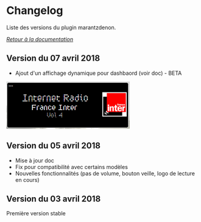 # Changelog

Liste des versions du plugin marantzdenon.

*[Retour à la documentation](index.md)*

## Version du 07 avril 2018

- Ajout d'un affichage dynamique pour dashbaord (voir doc) - BETA

![Display 1](../assets/display1.png "Display 1")

## Version du 05 avril 2018

- Mise à jour doc
- Fix pour compatibilité avec certains modèles
- Nouvelles fonctionnalités (pas de volume, bouton veille, logo de lecture en cours)

## Version du 03 avril 2018

Première version stable
